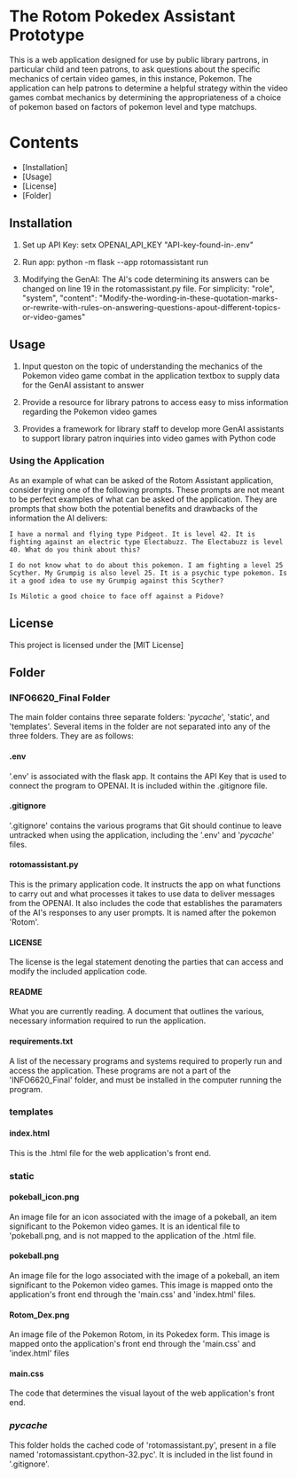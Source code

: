 # The Rotom Pokedex Assistant Prototype
This is a web application designed for use by public library partrons, in particular child and teen patrons, to ask questions about the specific mechanics of certain video games, in this instance, Pokemon. The application can help patrons to determine a helpful strategy within the video games combat mechanics by determining the appropriateness of a choice of pokemon based on factors of pokemon level and type matchups.

# Contents
- [Installation]
- [Usage]
- [License]
- [Folder]

## Installation
1. Set up API Key:
    setx OPENAI_API_KEY "API-key-found-in-.env"

2. Run app:
    python -m flask --app rotomassistant run

3. Modifying the GenAI:
    The AI's code determining its answers can be changed on line 19 in the rotomassistant.py file. For simplicity:
        "role", "system", "content": "Modify-the-wording-in-these-quotation-marks-or-rewrite-with-rules-on-answering-questions-apout-different-topics-or-video-games"

## Usage
1. Input queston on the topic of understanding the mechanics of the Pokemon video game combat in the application textbox to supply data for the GenAI assistant to answer

2. Provide a resource for library patrons to access easy to miss information regarding the Pokemon video games

3. Provides a framework for library staff to develop more GenAI assistants to support library patron inquiries into video games with Python code

### Using the Application
As an example of what can be asked of the Rotom Assistant application, consider trying one of the following prompts. These prompts are not meant to be perfect examples of what can be asked of the application. They are prompts that show both the potential benefits and drawbacks of the information the AI delivers:
    
    I have a normal and flying type Pidgeot. It is level 42. It is fighting against an electric type Electabuzz. The Electabuzz is level 40. What do you think about this?

    I do not know what to do about this pokemon. I am fighting a level 25 Scyther. My Grumpig is also level 25. It is a psychic type pokemon. Is it a good idea to use my Grumpig against this Scyther?

    Is Milotic a good choice to face off against a Pidove?

## License
This project is licensed under the [MIT License]

## Folder
### INFO6620_Final Folder
The main folder contains three separate folders: '_pycache_', 'static', and 'templates'. Several items in the folder are not separated into any of the three folders. They are as follows:

#### .env
'.env' is associated with the flask app. It contains the API Key that is used to connect the program to OPENAI. It is included within the .gitignore file.

#### .gitignore
'.gitignore' contains the various programs that Git should continue to leave untracked when using the application, including the '.env' and '_pycache_' files.

#### rotomassistant.py
This is the primary application code. It instructs the app on what functions to carry out and what processes it takes to use data to deliver messages from the OPENAI. It also includes the code that establishes the paramaters of the AI's responses to any user prompts. It is named after the pokemon 'Rotom'.

#### LICENSE
The license is the legal statement denoting the parties that can access and modify the included application code.

#### README
What you are currently reading. A document that outlines the various, necessary information required to run the application.

#### requirements.txt
A list of the necessary programs and systems required to properly run and access the application. These programs are not a part of the 'INFO6620_Final' folder, and must be installed in the computer running the program.

### templates
#### index.html
This is the .html file for the web application's front end.

### static
#### pokeball_icon.png
An image file for an icon associated with the image of a pokeball, an item significant to the Pokemon video games. It is an identical file to 'pokeball.png, and is not mapped to the application of the .html file.

#### pokeball.png
An image file for the logo associated with the image of a pokeball, an item significant to the Pokemon video games. This image is mapped onto the application's front end through the 'main.css' and 'index.html' files.

#### Rotom_Dex.png
An image file of the Pokemon Rotom, in its Pokedex form. This image is mapped onto the application's front end through the 'main.css' and 'index.html' files

#### main.css
The code that determines the visual layout of the web application's front end.

### _pycache_
This folder holds the cached code of 'rotomassistant.py', present in a file named 'rotomassistant.cpython-32.pyc'. It is included in the list found in '.gitignore'.
